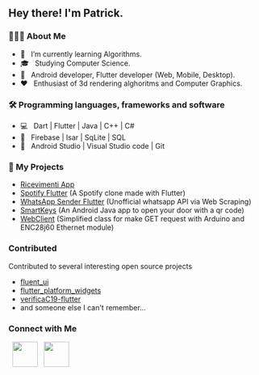 <h2> Hey there! I'm Patrick.</h2>

<h3> 👨🏻‍💻 About Me </h3>

- 🔭 &nbsp; I’m currently learning Algorithms.
- 🎓 &nbsp; Studying Computer Science.
- 💼 &nbsp; Android developer, Flutter developer (Web, Mobile, Desktop).
- ❤️ &nbsp; Enthusiast of 3d rendering alghoritms and Computer Graphics.


<h3>🛠 Programming languages, frameworks and software </h3>

- 💻 &nbsp; Dart | Flutter | Java | C++ | C#
- 💾 &nbsp; Firebase | Isar | SqLite | SQL
- 🔧 &nbsp; Android Studio | Visual Studio code | Git


<h3>🦺 My Projects </h3>
<ul>
  <li>
    <a href="https://ricevimentiapp.it">Ricevimenti App</a>
  </li>
  <li>
    <a href="https://github.com/patricknicolosi/spotify_flutter">Spotify Flutter</a> (A Spotify clone made with Flutter)
  </li>
  <li>
    <a href="https://github.com/patricknicolosi/whatsapp_sender_flutter">WhatsApp Sender Flutter</a> (Unofficial whatsapp API via Web Scraping) 
  </li>
  <li>
    <a href="https://github.com/patricknicolosi/smartkeys">SmartKeys</a> (An Android Java app to open your door with a qr code)
  </li>
  <li>
    <a href="https://github.com/patricknicolosi/webclient">WebClient</a> (Simplified class for make GET request with Arduino and ENC28j60 Ethernet module)
  </li>
</ul>


<h3>Contributed</h3>
Contributed to several interesting open source projects

- <a href="https://github.com/bdlukaa/fluent_ui">fluent_ui</a>
- <a href="https://github.com/stryder-dev/flutter_platform_widgets">flutter_platform_widgets</a>
- <a href="https://github.com/mastro993/verificaC19-flutter">verificaC19-flutter</a>
- and someone else I can't remember...


<h3>Connect with Me </h3>

<p align="left">
&nbsp; <a href="mailto:patricknicolosi99@gmail.com" target="_blank" rel="noopener noreferrer"><img src="https://img.icons8.com/plasticine/100/000000/gmail.png"  width="50" /></a>
&nbsp; <a href="https://linkedin.com/in/patricknicolosi" target="_blank" rel="noopener noreferrer"><img src="https://img.icons8.com/plasticine/100/000000/linkedin.png"  width="50" /></a>
</p>

